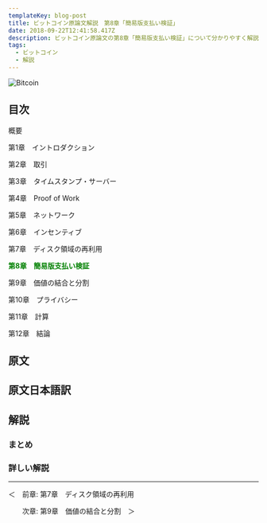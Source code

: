 ```yaml
---
templateKey: blog-post
title: ビットコイン原論文解説　第8章「簡易版支払い検証」
date: 2018-09-22T12:41:58.417Z
description: ビットコイン原論文の第8章「簡易版支払い検証」について分かりやすく解説します。
tags:
  - ビットコイン
  - 解説
---
```

![Bitcoin](/img/bitcoin-header.jpg)

## 目次

概要

第1章　イントロダクション

第2章　取引

第3章　タイムスタンプ・サーバー

第4章　Proof of Work

第5章　ネットワーク

第6章　インセンティブ

第7章　ディスク領域の再利用

**<font color="Green">第8章　簡易版支払い検証</font>**

第9章　価値の結合と分割

第10章　プライバシー

第11章　計算

第12章　結論

## 原文

## 原文日本語訳

## 解説

### まとめ

### 詳しい解説

<hr>
＜　前章: 第7章　ディスク領域の再利用

　　次章: 第9章　価値の結合と分割　＞
